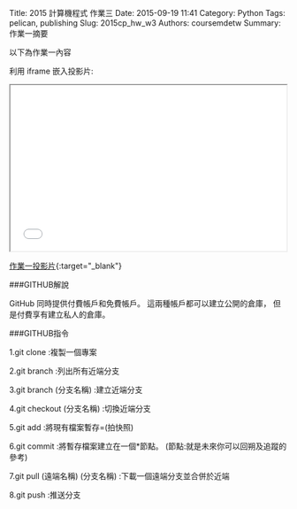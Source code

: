Title: 2015 計算機程式 作業三
Date: 2015-09-19 11:41
Category: Python
Tags: pelican, publishing
Slug: 2015cp_hw_w3
Authors: coursemdetw
Summary: 作業一摘要

以下為作業一內容

利用 iframe 嵌入投影片:

<iframe src="40423114_cp_w3_p.html" width="500" height="300"></iframe>

[作業一投影片](40423114_cp_w3_p.html){:target="_blank"}

###GITHUB解說

GitHub 同時提供付費帳戶和免費帳戶。 
這兩種帳戶都可以建立公開的倉庫， 
但是付費享有建立私人的倉庫。

###GITHUB指令

1.git clone :複製一個專案

2.git branch :列出所有近端分支

3.git branch (分支名稱) :建立近端分支

4.git checkout (分支名稱) :切換近端分支

5.git add :將現有檔案暫存=(拍快照)

6.git commit :將暫存檔案建立在一個*節點。
(節點:就是未來你可以回朔及追蹤的參考)

7.git pull (遠端名稱) (分支名稱) :下載一個遠端分支並合併於近端

8.git push :推送分支
